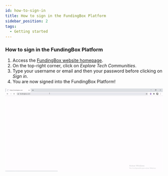 ```yaml
---
id: how-to-sign-in
title: How to sign in the FundingBox Platform
sidebar_position: 2
tags:
  - Getting started
---
```


### **How to sign in the FundingBox Platform**

1. Access the [FundingBox website homepage](https://fundingbox.com/).
2. On the top-right corner, click on _Explore Tech Communities_.
3. Type your username or email and then your password before clicking on _Sign in_.
4. You are now signed into the FundingBox Platform!

![How to](./../../assets/How-to-sign-in-the-FundingBox%20Platform1.gif)
